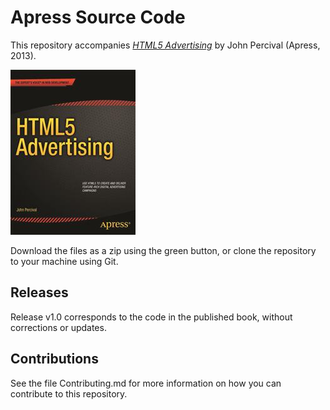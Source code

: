 # Apress Source Code

This repository accompanies [*HTML5 Advertising*](http://www.apress.com/9781430246022) by John Percival (Apress, 2013).

![Cover image](9781430246022.jpg)

Download the files as a zip using the green button, or clone the repository to your machine using Git.

## Releases

Release v1.0 corresponds to the code in the published book, without corrections or updates.

## Contributions

See the file Contributing.md for more information on how you can contribute to this repository.
